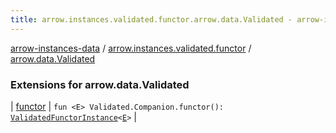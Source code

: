 ```yaml
---
title: arrow.instances.validated.functor.arrow.data.Validated - arrow-instances-data
---
```


[arrow-instances-data](../../index.html) / [arrow.instances.validated.functor](../index.html) / [arrow.data.Validated](./index.html)

### Extensions for arrow.data.Validated

| [functor](functor.html) | `fun <E> Validated.Companion.functor(): `[`ValidatedFunctorInstance`](../../arrow.instances/-validated-functor-instance/index.html)`<`[`E`](functor.html#E)`>` |


